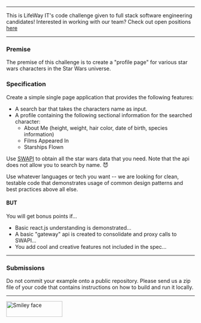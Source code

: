 
---

This is LifeWay IT's code challenge given to full stack software engineering candidates! Interested in working with our team? Check out open positions [here](http://tech.lifeway.com/)

---

### Premise

The premise of this challenge is to create a "profile page" for various star wars characters in the Star Wars universe.

### Specification

Create a simple single page application that provides the following features:

  * A search bar that takes the characters name as input.
  * A profile containing the following sectional information for the searched character:
    * About Me (height, weight, hair color, date of birth, species information)
    * Films Appeared In
    * Starships Flown

Use [SWAPI](https://swapi.co/) to obtain all the star wars data that you need. Note that the api does not allow you to search by name. :smiling_imp:

Use whatever languages or tech you want -- we are looking for clean, testable code that demonstrates usage of common design patterns and best practices above all else. 

#### BUT

You will get bonus points if...

* Basic react.js understanding is demonstrated...
* A basic "gateway" api is created to consolidate and proxy calls to SWAPI...
* You add cool and creative features not included in the spec...

---

### Submissions

Do not commit your example onto a public repository. Please send us a zip file of your code that contains instructions on how to build and run it locally.

---


<div class="footer">
  <img src="http://lwtech.staging.wpengine.com/wp-content/uploads/2014/01/lifeway-it-logo-gray-265x73.gif" alt="Smiley face" width="150" height="42">
</div>